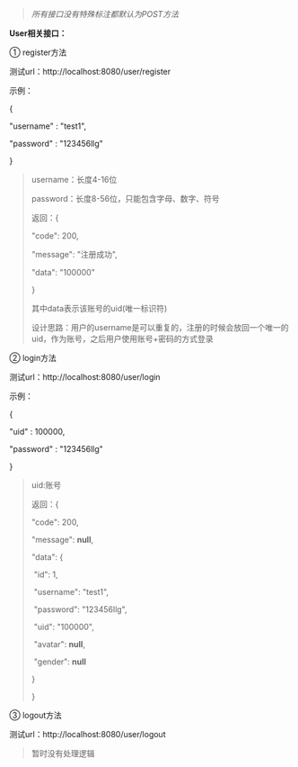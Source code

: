 > *所有接口没有特殊标注都默认为POST方法*

**User相关接口：**

① register方法

测试url：http://localhost:8080/user/register

示例：

{

  "username" : "test1",

  "password" : "123456llg"

}

> username：长度4-16位
>
> password：长度8-56位，只能包含字母、数字、符号
>
> 返回：{
>
>   "code": 200,
>
>   "message": "注册成功",
>
>   "data": "100000"
>
> }
>
> 其中data表示该账号的uid(唯一标识符)
>
> 设计思路：用户的username是可以重复的，注册的时候会放回一个唯一的uid，作为账号，之后用户使用账号+密码的方式登录



②  login方法

测试url：http://localhost:8080/user/login

示例：

{

  "uid" : 100000,

  "password" : "123456llg"

}

> uid:账号
>
> 返回：{
>
>   "code": 200,
>
>   "message": **null**,
>
>   "data": {
>
> ​    "id": 1,
>
> ​    "username": "test1",
>
> ​    "password": "123456llg",
>
> ​    "uid": "100000",
>
> ​    "avatar": **null**,
>
> ​    "gender": **null**
>
>   }
>
> }



③  logout方法

测试url：http://localhost:8080/user/logout

> 暂时没有处理逻辑